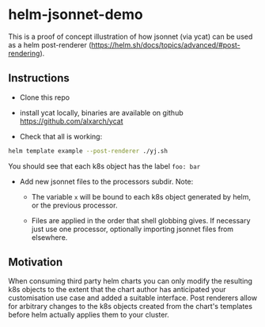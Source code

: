 # helm-jsonnet-demo

This is a proof of concept illustration of how jsonnet (via ycat) can be used
as a helm post-renderer (https://helm.sh/docs/topics/advanced/#post-rendering).


## Instructions

* Clone this repo
* install ycat locally, binaries are available on github
  https://github.com/alxarch/ycat

* Check that all is working:
```sh
helm template example --post-renderer ./yj.sh
```

You should see that each k8s object has the label `foo: bar`

* Add new jsonnet files to the processors subdir. Note: 

    * The variable `x` will be bound to each k8s object generated by helm, or
      the previous processor.
      
    * Files are applied in the order that shell globbing gives. If necessary
      just use one processor, optionally importing jsonnet files from
      elsewhere.

## Motivation

When consuming third party helm charts you can only modify the resulting k8s
objects to the extent that the chart author has anticipated your customisation
use case and added a suitable interface. Post renderers allow for arbitrary
changes to the k8s objects created from the chart's templates before helm
actually applies them to your cluster.
